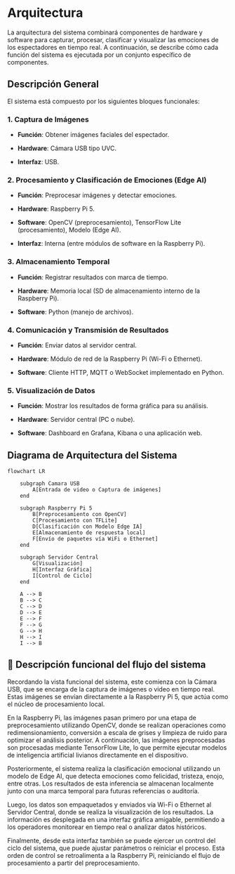 # Arquitectura
La arquitectura del sistema combinará componentes de hardware y software para capturar, procesar, clasificar y visualizar las emociones de los espectadores en tiempo real. A continuación, se describe cómo cada función del sistema es ejecutada por un conjunto específico de componentes.

## Descripción General
El sistema está compuesto por los siguientes bloques funcionales:

### 1. Captura de Imágenes

- **Función**: Obtener imágenes faciales del espectador.

- **Hardware**: Cámara USB tipo UVC.

- **Interfaz**: USB.

### 2. Procesamiento y Clasificación de Emociones (Edge AI)

- **Función**: Preprocesar imágenes y detectar emociones.

- **Hardware**: Raspberry Pi 5.

- **Software**: OpenCV (preprocesamiento), TensorFlow Lite (procesamiento), Modelo (Edge AI).

- **Interfaz**: Interna (entre módulos de software en la Raspberry Pi).

### 3. Almacenamiento Temporal

- **Función**: Registrar resultados con marca de tiempo.

- **Hardware**: Memoria local (SD de almacenamiento interno de la Raspberry Pi).

- **Software**: Python (manejo de archivos).


### 4. Comunicación y Transmisión de Resultados

- **Función**: Enviar datos al servidor central.

- **Hardware**: Módulo de red de la Raspberry Pi (Wi-Fi o Ethernet).

- **Software**: Cliente HTTP, MQTT o WebSocket implementado en Python.

### 5. Visualización de Datos

- **Función**: Mostrar los resultados de forma gráfica para su análisis.

- **Hardware**: Servidor central (PC o nube).

- **Software**: Dashboard en Grafana, Kibana o una aplicación web.

## Diagrama de Arquitectura del Sistema

```mermaid
flowchart LR

    subgraph Camara USB
        A[Entrada de video o Captura de imágenes]
    end

    subgraph Raspberry Pi 5
        B[Preprocesamiento con OpenCV]
        C[Procesamiento con TFLite]
        D[Clasificación con Modelo Edge IA]
        E[Almacenamiento de respuesta local]
        F[Envío de paquetes vía WiFi o Ethernet]
    end

    subgraph Servidor Central
        G[Visualización]
        H[Interfaz Gráfica]
        I[Control de Ciclo]
    end

    A --> B
    B --> C
    C --> D
    D --> E
    E --> F
    F --> G
    G --> H
    H --> I
    I --> B

```

## 📘 Descripción funcional del flujo del sistema
Recordando la vista funcional del sistema, este comienza con la Cámara USB, que se encarga de la captura de imágenes o video en tiempo real. Estas imágenes se envían directamente a la Raspberry Pi 5, que actúa como el núcleo de procesamiento local.

En la Raspberry Pi, las imágenes pasan primero por una etapa de preprocesamiento utilizando OpenCV, donde se realizan operaciones como redimensionamiento, conversión a escala de grises y limpieza de ruido para optimizar el análisis posterior. A continuación, las imágenes preprocesadas son procesadas mediante TensorFlow Lite, lo que permite ejecutar modelos de inteligencia artificial livianos directamente en el dispositivo.

Posteriormente, el sistema realiza la clasificación emocional utilizando un modelo de Edge AI, que detecta emociones como felicidad, tristeza, enojo, entre otras. Los resultados de esta inferencia se almacenan localmente junto con una marca temporal para futuras referencias o auditoría.

Luego, los datos son empaquetados y enviados vía Wi-Fi o Ethernet al Servidor Central, donde se realiza la visualización de los resultados. La información es desplegada en una interfaz gráfica amigable, permitiendo a los operadores monitorear en tiempo real o analizar datos históricos.

Finalmente, desde esta interfaz también se puede ejercer un control del ciclo del sistema, que puede ajustar parámetros o reiniciar el proceso. Esta orden de control se retroalimenta a la Raspberry Pi, reiniciando el flujo de procesamiento a partir del preprocesamiento.
